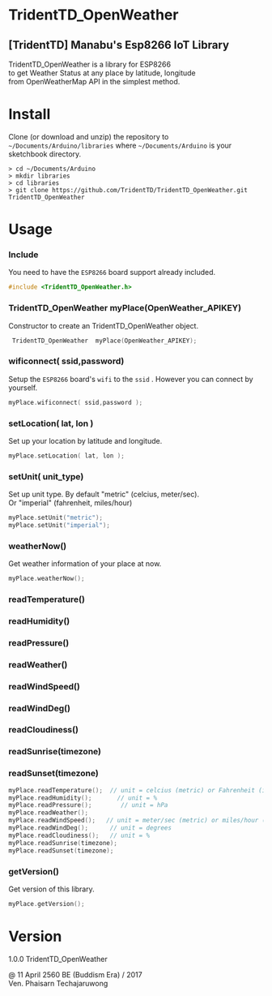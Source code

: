 TridentTD_OpenWeather
============
[TridentTD] Manabu's Esp8266 IoT Library
---------------------------------------------

TridentTD_OpenWeather is a library for ESP8266   
to get Weather Status at any place by latitude, longitude   
from OpenWeatherMap API in the simplest method.

# Install

Clone (or download and unzip) the repository to `~/Documents/Arduino/libraries`
where `~/Documents/Arduino` is your sketchbook directory.

    > cd ~/Documents/Arduino
    > mkdir libraries
    > cd libraries
    > git clone https://github.com/TridentTD/TridentTD_OpenWeather.git TridentTD_OpenWeather

# Usage

### Include

You need to have the `ESP8266` board support already included.

```c++
#include <TridentTD_OpenWeather.h>
```

### TridentTD\_OpenWeather  myPlace(OpenWeather_APIKEY)

Constructor to create an TridentTD\_OpenWeather object.

```c++
 TridentTD_OpenWeather  myPlace(OpenWeather_APIKEY);
```

### wificonnect( ssid,password)

Setup the `ESP8266` board's `wifi` to the `ssid` . 
However you can connect by yourself.

```c++
myPlace.wificonnect( ssid,password );
```

### setLocation( lat, lon )

Set up your location by latitude and longitude.

```c++
myPlace.setLocation( lat, lon );
```

### setUnit( unit_type)

Set up unit type.  By default "metric" (celcius, meter/sec).  
Or "imperial" (fahrenheit, miles/hour)

```c++
myPlace.setUnit("metric");
myPlace.setUnit("imperial");
```

### weatherNow()

Get weather information of your place at now.

```c++
myPlace.weatherNow();
```

### readTemperature()
### readHumidity()
### readPressure()
### readWeather()
### readWindSpeed()
### readWindDeg()
### readCloudiness()
### readSunrise(timezone)
### readSunset(timezone)


```c++
myPlace.readTemperature();  // unit = celcius (metric) or Fahrenheit (imperial)
myPlace.readHumidity();       // unit = %
myPlace.readPressure();        // unit = hPa
myPlace.readWeather(); 
myPlace.readWindSpeed();   // unit = meter/sec (metric) or miles/hour (imperial)
myPlace.readWindDeg();      // unit = degrees
myPlace.readCloudiness();   // unit = %
myPlace.readSunrise(timezone);
myPlace.readSunset(timezone);
```

### getVersion()

Get version of this library.

```c++
myPlace.getVersion();
```

Version
=====
1.0.0  TridentTD_OpenWeather

@ 11 April 2560 BE (Buddism Era)  / 2017  
Ven. Phaisarn Techajaruwong
